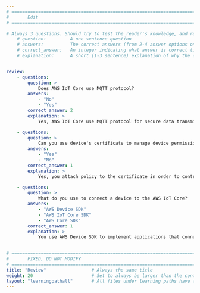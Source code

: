 ```yaml
---
# ================================================================================
#       Edit
# ================================================================================

# Always 3 questions. Should try to test the reader's knowledge, and reinforce the key points you want them to remember.
    # question:         A one sentence question
    # answers:          The correct answers (from 2-4 answer options only). Should be surrounded by quotes.
    # correct_answer:   An integer indicating what answer is correct (index starts from 0)
    # explanation:      A short (1-3 sentence) explanation of why the correct answer is correct. Can add additional context if desired


review:
    - questions:
        question: >
            Does AWS IoT Core use MQTT protocol?
        answers:
            - "No"
            - "Yes"
        correct_answer: 2
        explanation: >
            Yes, AWS IoT Core use MQTT protocol for secure data transmission

    - questions:
        question: >
            Can you use device's certificate to manage device permissions in AWS IoT Core?
        answers:
            - "Yes"
            - "No"            
        correct_answer: 1
        explanation: >
            Yes, you attach policy to the certificate in order to control device permissions

    - questions:
        question: >
            What do you use to connect a device to the AWS IoT Core?
        answers:
            - "AWS Device SDK"
            - "AWS IoT Core SDK"
            - "AWS Core SDK"
        correct_answer: 1
        explanation: > 
            You use AWS Device SDK to implement applications that connect to the AWS cloud
            

# ================================================================================
#       FIXED, DO NOT MODIFY
# ================================================================================
title: "Review"                 # Always the same title
weight: 20                      # Set to always be larger than the content in this path
layout: "learningpathall"       # All files under learning paths have this same wrapper
---
```

